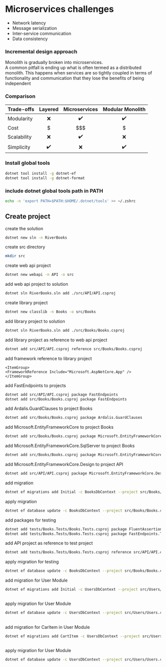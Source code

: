 # Microservices challenges
- Network latency
- Message serialization
- Inter-service communication
- Data consistency

### Incremental design approach
Monolith is gradually broken into microservices. <br/>
A common pitfall is ending up what is often termed as a distributed monolith.
This happens when services are so tightly coupled in terms of functionality and
communication that they lose the benefits of being independent

### Comparison
| Trade-offs  | Layered | Microservices | Modular Monolith |
|:------------|:-------:|:-------------:|:----------------:|
| Modularity  |    ❌    |      ✔️️      |       ✔️️        |
| Cost        |    $    |      $$$      |        $         |
| Scalability |    ❌    |      ✔️️      |        ❌         |
| Simplicity  |   ✔️    |       ❌       |       ✔️️        |

### Install global tools
```zsh
dotnet tool install -g dotnet-ef
dotnet tool install -g dotnet-format
```
### include dotnet global tools path in PATH
```zsh
echo -n 'export PATH=$PATH:$HOME/.dotnet/tools' >> ~/.zshrc
```
## Create project
create the solution
```zsh
dotnet new sln -n RiverBooks
```
create src directory
```zsh
mkdir src
``` 
create web api project
```zsh
dotnet new webapi -n API -o src
```
add web api project to solution
```zsh
dotnet sln RiverBooks.sln add ./src/API/API.csproj
```
create library project
```zsh
dotnet new classlib -n Books -o src/Books
```
add library project to solution
```zsh
dotnet sln RiverBooks.sln add ./src/Books/Books.csproj
```
add library project as reference to web api project
```zsh
dotnet add src/API/API.csproj reference src/Books/Books.csproj
```
add framework reference to library project
```
<ItemGroup>
<FrameworkReference Include="Microsoft.AspNetCore.App" />
</ItemGroup>
```
add FastEndpoints to projects
```zsh
dotnet add src/API/API.csproj package FastEndpoints
dotnet add src/Books/Books.csproj package FastEndpoints
```
add Ardalis.GuardClauses to project Books
```zsh
dotnet add src/Books/Books.csproj package Ardalis.GuardClauses
```
add Microsoft.EntityFrameworkCore to project Books
```zsh
dotnet add src/Books/Books.csproj package Microsoft.EntityFrameworkCore
```
add Microsoft.EntityFrameworkCore.SqlServer to project Books
```zsh
dotnet add src/Books/Books.csproj package Microsoft.EntityFrameworkCore.SqlServer
```
add Microsoft.EntityFrameworkCore.Design to project API
```zsh
dotnet add src/API/API.csproj package Microsoft.EntityFrameworkCore.Design
```
add migration
```zsh
dotnet ef migrations add Initial -c BooksDbContext --project src/Books/Books.csproj --startup-project src/API/API.csproj -o Data/Migrations
```
apply migration
```zsh
dotnet ef database update -c BooksDbContext --project src/Books/Books.csproj --startup-project src/API/API.csproj
```
add packages for testing
```bash
dotnet add tests/Books.Tests/Books.Tests.csproj package FluentAssertions
dotnet add tests/Books.Tests/Books.Tests.csproj package FastEndpoints.Testing
```
add API project as reference to test project
```zsh
dotnet add tests/Books.Tests/Books.Tests.csproj reference src/API/API.csproj
```
apply migration for testing
```zsh
dotnet ef database update -c BooksDbContext --project src/Books/Books.csproj --startup-project src/API/API.csproj -- --environment Testing
```
add migration for User Module
```zsh
dotnet ef migrations add Initial -c UsersDbContext --project src/Users/Users.csproj --startup-project src/API/API.csproj -o Data/Migrations
```
##
apply migration for User Module
```zsh
dotnet ef database update -c UsersDbContext --project src/Users/Users.csproj --startup-project src/API/API.csproj
```
##
add migration for CarItem in User Module
```zsh
dotnet ef migrations add CartItem -c UsersDbContext --project src/Users/Users.csproj --startup-project src/API/API.csproj -o Data/Migrations
```
##
apply migration for User Module
```zsh
dotnet ef database update -c UsersDbContext --project src/Users/Users.csproj --startup-project src/API/API.csproj
```
## 